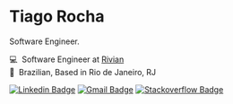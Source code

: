 # Tiago Rocha 

Software Engineer.


💻 &nbsp;Software Engineer at [Rivian](https://rivian.com/) <br>
🏡 &nbsp;Brazilian, Based in Rio de Janeiro, RJ <br>


[![Linkedin Badge](https://img.shields.io/badge/-Likedin-2563eb?style=flat-square&logo=Linkedin&logoColor=white&link=https://www.linkedin.com/in/tiago-rocha-1a108710b/)](https://www.linkedin.com/in/tiago-rocha-1a108710b/) 
[![Gmail Badge](https://img.shields.io/badge/-Mail-2563eb?style=flat-square&logo=Gmail&logoColor=white&link=mailtotiago.rocha.pro@gmail.com)](mailto:tiago.rocha.pro@gmail.com)
[![Stackoverflow Badge](https://img.shields.io/badge/-Stackoverflow-f28124?style=flat-square&logo=stackoverflow&logoColor=white&link=https://stackoverflow.com/users/12258797/tiago-rocha)](https://stackoverflow.com/users/12258797/tiago-rocha)


